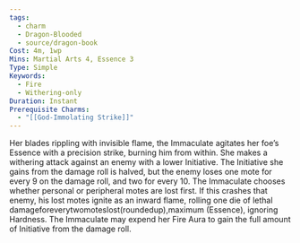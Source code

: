 ```yaml
---
tags:
  - charm
  - Dragon-Blooded
  - source/dragon-book
Cost: 4m, 1wp
Mins: Martial Arts 4, Essence 3
Type: Simple
Keywords:
  - Fire
  - Withering-only
Duration: Instant
Prerequisite Charms:
  - "[[God-Immolating Strike]]"
---
```

Her blades rippling with invisible flame, the Immaculate agitates her foe’s Essence with a precision strike, burning him from within. She makes a withering attack against an enemy with a lower Initiative. The Initiative she gains from the damage roll is halved, but the enemy loses one mote for every 9 on the damage roll, and two for every 10. The Immaculate chooses whether personal or peripheral motes are lost first. If this crashes that enemy, his lost motes ignite as an inward flame, rolling one die of lethal damageforeverytwomoteslost(roundedup),maximum (Essence), ignoring Hardness. The Immaculate may expend her Fire Aura to gain the full amount of Initiative from the damage roll.